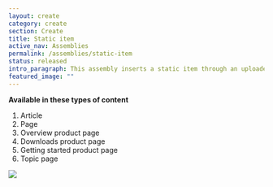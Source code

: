 ```yaml
---
layout: create
category: create
section: Create
title: Static item
active_nav: Assemblies
permalink: /assemblies/static-item
status: released
intro_paragraph: This assembly inserts a static item through an uploaded image, external URL or node reference.
featured_image: ""
---
```

**Available in these types of content**

1. Article
2. Page
3. Overview product page
4. Downloads product page
5. Getting started product page
6. Topic page

![](/design-manual/assets/uploads/static-item-example.png)
